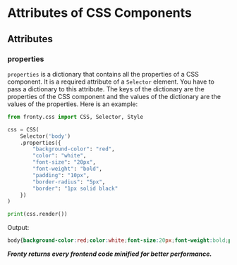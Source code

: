 # Attributes of CSS Components

## Attributes

### properties

`properties` is a dictionary that contains all the properties of a CSS component. It is a required attribute of a `Selector` element. You have to pass a dictionary to this attribute. The keys of the dictionary are the properties of the CSS component and the values of the dictionary are the values of the properties. Here is an example:

```python linenums="1" title="Example of properties attribute" hl_lines="5 6 7 8 9 10 11 12 13"
from fronty.css import CSS, Selector, Style

css = CSS(
    Selector('body')
    .properties({
        "background-color": "red",
        "color": "white",
        "font-size": "20px",
        "font-weight": "bold",
        "padding": "10px",
        "border-radius": "5px",
        "border": "1px solid black"
    })
)

print(css.render())
```

Output:

```css linenums="1" title="Output of the above code"
body{background-color:red;color:white;font-size:20px;font-weight:bold;padding:10px;border-radius:5px;border:1px solid black}
```

***Fronty returns every frontend code minified for better performance.***

